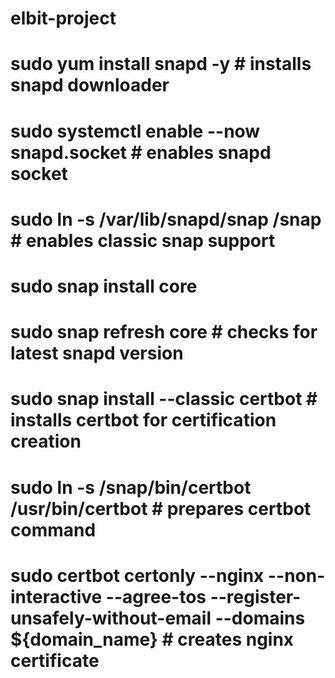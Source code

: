 # elbit-project

# sudo yum install snapd -y  # installs snapd downloader
# sudo systemctl enable --now snapd.socket  # enables snapd socket 
# sudo ln -s /var/lib/snapd/snap /snap  # enables classic snap support
# sudo snap install core
# sudo snap refresh core  # checks for latest snapd version
# sudo snap install --classic certbot  # installs certbot for certification creation
# sudo ln -s /snap/bin/certbot /usr/bin/certbot  # prepares certbot command
# sudo certbot certonly --nginx --non-interactive --agree-tos --register-unsafely-without-email --domains ${domain_name}  # creates nginx certificate
